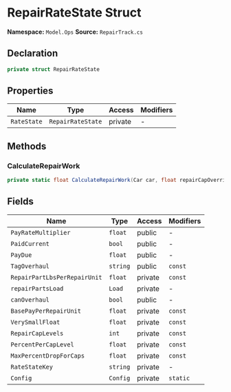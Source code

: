 # RepairRateState Struct

**Namespace:** `Model.Ops`
**Source:** `RepairTrack.cs`

## Declaration

```csharp
private struct RepairRateState
```

## Properties

| Name | Type | Access | Modifiers |
|------|------|--------|-----------|
| `RateState` | `RepairRateState` | private | - |

## Methods

### CalculateRepairWork

```csharp
private static float CalculateRepairWork(Car car, float repairCapOverride, float? startCondition = null)
```

## Fields

| Name | Type | Access | Modifiers |
|------|------|--------|-----------|
| `PayRateMultiplier` | `float` | public | - |
| `PaidCurrent` | `bool` | public | - |
| `PayDue` | `float` | public | - |
| `TagOverhaul` | `string` | public | `const` |
| `RepairPartLbsPerRepairUnit` | `float` | private | `const` |
| `repairPartsLoad` | `Load` | private | - |
| `canOverhaul` | `bool` | public | - |
| `BasePayPerRepairUnit` | `float` | private | `const` |
| `VerySmallFloat` | `float` | private | `const` |
| `RepairCapLevels` | `int` | private | `const` |
| `PercentPerCapLevel` | `float` | private | `const` |
| `MaxPercentDropForCaps` | `float` | private | `const` |
| `RateStateKey` | `string` | private | - |
| `Config` | `Config` | private | `static` |

